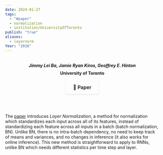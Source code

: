 ```yaml
---
date: 2024-01-27
tags:
  - "#paper"
  - normalization
  - institution/UniversityOfToronto
publish: "true"
aliases:
  - layernorm
Year: "2016"
---
```

<div style="text-align: center; margin: 2rem 0; padding-bottom: 1rem; border-bottom: 2px solid var(--lightgray);">
   <b>
  <p style="margin: 0.5rem 0; color: var(--darkgray); font-style: italic;">
    Jimmy Lei Ba, Jamie Ryan Kiros, Geoffrey E. Hinton
  </p>
  <p style="margin: 0.5rem 0; font-style: bold;">
    University of Toronto
  </p>
   </b>
  <div style="display: flex; justify-content: center; margin: 1rem 0; gap: 0.5rem;">
    <a href="https://arxiv.org/abs/1607.06450" target="_blank" style="display: inline-flex; align-items: center; padding: 0.75rem 1.5rem; border-radius: 5px; text-decoration: none; font-weight: 600; font-size: 1rem; transition: all 0.2s ease; border: 1px solid var(--secondary); background-color: var(--secondary); color: var(--light); box-shadow: 0 2px 4px rgba(0,0,0,0.1);">
      📄 Paper
    </a>
  </div>
</div>

The [paper](https://arxiv.org/abs/1607.06450) introduces *Layer Normalization*, a method for normalization which standardizes each input across all of its features, instead of standardizing each feature across all inputs in a batch (batch normalization, BN). Unlike BN, there is no intra-batch dependency, no need to keep track of means and variances, and no changes in inference (it also works for online inference). This new method is straightforward to apply to RNNs, unlike BN which needs different statistics per time step and layer.

<!--- # Background
## What is the problem? Why does it matter?


## What is the current status?


# Solution


# Experiments and Results



# Deep dive
## What is goal of the paper?
- Why does it matter?
- What is the significance/impact of the conclusion?

## What is the approach?
- Is the approach well-motivated given existing literature?

### Batch Normalization
*MLP case*
Assume $\textbf{X} \in R^{N, F}$ with $N$ being the batch size and $F$ being the number of features. 
Then, for each feature $i$ in $\{1, 2, ..., F\}$ :
1) $\mu_{i} = \dfrac{\sum_{n=1}^{N}X_{n, i}}{N}$  
2) $\sigma_{i}^{2} = \sum_{n=1}^{N}(X_{n, i} - \mu_{i})^{2}$
3) $\mathbf{\hat{x}_{i}} = \dfrac{\mathbf{x_{i}}-\mu_{i}}{\sigma_{i}}$
4) $\mathbf{\hat{x}_{i}} = \gamma_{i}\mathbf{\hat{x}_{i}} + \beta_{i}$

*Extra Notes*
- Highly dependant on batch size
- Hard to apply to RNNs
- Needs to keep track of running statistics for inference, uses momentum



**Layer Normalization**
Standardizes each input example across all of its features.

- Does not depend on batch size
- Can be easily applied to RNNs
- Does not change during inference


## Results
- Are they correct?
- Are they rigorous?
- What else could be done?
- Datasets + experiments
- Evaluation metrics

## Next steps
- Where do we go from here?

 -->